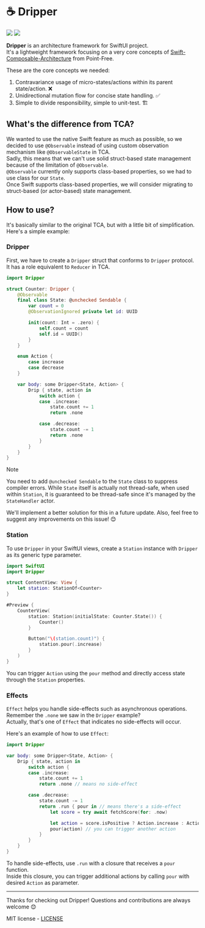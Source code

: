 # ☕ Dripper

[![](https://img.shields.io/endpoint?url=https%3A%2F%2Fswiftpackageindex.com%2Fapi%2Fpackages%2Fmusicspot24%2FDripper%2Fbadge%3Ftype%3Dswift-versions)](https://swiftpackageindex.com/CoffeeLog/Dripper)
[![](https://img.shields.io/endpoint?url=https%3A%2F%2Fswiftpackageindex.com%2Fapi%2Fpackages%2Fmusicspot24%2FDripper%2Fbadge%3Ftype%3Dplatforms)](https://swiftpackageindex.com/CoffeeLog/Dripper)

**Dripper** is an architecture framework for SwiftUI project.\
It's a lightweight framework focusing on a very core concepts of [Swift-Composable-Architecture](https://github.com/pointfreeco/swift-composable-architecture) from Point-Free.

These are the core concepts we needed:
1. Contravariance usage of micro-states/actions within its parent state/action. ❌
2. Unidirectional mutation flow for concise state handling. ✅
3. Simple to divide responsibility, simple to unit-test. 🏗️

## What's the difference from TCA?

We wanted to use the native Swift feature as much as possible, so we decided to use `@Observable` instead of using custom observation mechanism like `@ObservableState` in TCA.\
Sadly, this means that we can't use solid struct-based state management because of the limitation of `@Observable`.\
`@Observable` currently only supports class-based properties, so we had to use class for our `State`.\
Once Swift supports class-based properties, we will consider migrating to struct-based (or actor-based) state management.


## How to use?

It's basically similar to the original TCA, but with a little bit of simplification.\
Here's a simple example:

### Dripper
First, we have to create a `Dripper` struct that conforms to `Dripper` protocol.\
It has a role equivalent to `Reducer` in TCA.
```swift
import Dripper

struct Counter: Dripper {
    @Observable
    final class State: @unchecked Sendable {
        var count = 0
        @ObservationIgnored private let id: UUID

        init(count: Int = .zero) {
            self.count = count
            self.id = UUID()
        }
    }

    enum Action {
        case increase
        case decrease
    }

    var body: some Dripper<State, Action> {
        Drip { state, action in
            switch action {
            case .increase:
                state.count += 1
                return .none

            case .decrease:
                state.count -= 1
                return .none
            }
        }
    }
}
```

> [!NOTE]
> You need to add `@unchecked Sendable` to the `State` class to suppress compiler errors.
> While `State` itself is actually not thread-safe, when used within `Station`, it is guaranteed to be thread-safe since it's managed by the `StateHandler` actor.
>
> We'll implement a better solution for this in a future update.
> Also, feel free to suggest any improvements on this issue! 😊

### Station
To use `Dripper` in your SwiftUI views, create a `Station` instance with `Dripper` as its generic type parameter.

```swift
import SwiftUI
import Dripper

struct ContentView: View {
    let station: StationOf<Counter>
}

#Preview {
    CounterView(
        station: Station(initialState: Counter.State()) {
            Counter()
        }

        Button("\(station.count)") {
            station.pour(.increase)
        }
    )
}
```

You can trigger `Action` using the `pour` method and directly access state through the `Station` properties.

### Effects

`Effect` helps you handle side-effects such as asynchronous operations.\
Remember the `.none` we saw in the `Dripper` example?\
Actually, that's one of `Effect` that indicates no side-effects will occur.

Here's an example of how to use `Effect`:

```swift
import Dripper

var body: some Dripper<State, Action> {
    Drip { state, action in
        switch action {
        case .increase:
            state.count += 1
            return .none // means no side-effect

        case .decrease:
            state.count -= 1
            return .run { pour in // means there's a side-effect
                let score = try await fetchScore(for: .now)

                let action = score.isPositive ? Action.increase : Action.decrease
                pour(action) // you can trigger another action
            }
        }
    }
}
```

To handle side-effects, use `.run` with a closure that receives a `pour` function.\
Inside this closure, you can trigger additional actions by calling `pour` with desired `Action` as parameter.

---
Thanks for checking out Dripper! Questions and contributions are always welcome 😊

MIT license - [LICENSE](https://github.com/musicspot24/Dripper?tab=MIT-1-ov-file#)
